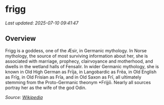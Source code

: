 # frigg

*Last updated: 2025-07-10 09:41:47*

## Overview

Frigg is a goddess, one of the Æsir, in Germanic mythology. In Norse mythology, the source of most surviving information about her, she is associated with marriage, prophecy, clairvoyance and motherhood, and dwells in the wetland halls of Fensalir. In wider Germanic mythology, she is known in Old High German as Frīja, in Langobardic as Frēa, in Old English as Frīg, in Old Frisian as Frīa, and in Old Saxon as Frī, all ultimately stemming from the Proto-Germanic theonym *Frijjō. Nearly all sources portray her as the wife of the god Odin.

*Source: [Wikipedia](https://en.wikipedia.org/wiki/Frigg)*